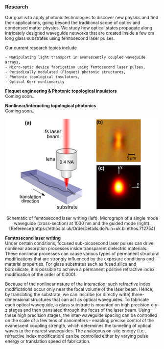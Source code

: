 ### Research

Our goal is to apply photonic technologies to discover new physics and find their applications, going beyond the traditional scope of 
optics and condensed matter physics. We study how optical states propagate along intricately designed waveguide networks that are 
created inside a few cm long glass substrates using femtosecond laser pulses. <br />

Our current research topics include <br />

    - Manipulating light transport in evanescently coupled waveguide arrays,
    - Micro-optic device fabrication using femtosecond laser pulses, 
    - Periodically modulated (Floquet) photonic structures,
    - Photonic topological insulators,
    - Optical Kerr nonlinearity 
    
**Floquet engineering & Photonic topological insulators** <br />
Coming soon... <br />

**Nonlinear/interacting topological photonics** <br />
Coming soon... <br />


<p align="center">
<img src="imageN/FLW2.png" width="500"/>
</p>

<p align="center">
Schematic of femtosecond laser writing (left). Micrograph of a single mode waveguide (cross-section) at 1030 nm and the guided mode (right). [Reference](https://ethos.bl.uk/OrderDetails.do?uin=uk.bl.ethos.712754)
</p>

**Femtosecond laser writing** <br />
Under certain conditions, focused sub-picosecond laser pulses can drive nonlinear absorption processes inside transparent dielectric materials. These nonlinear processes can cause various types of permanent structural modifications that are strongly influenced by the exposure conditions and material properties. For glass substrates such as fused silica and borosilicate, it is possible to achieve a permanent positive refractive index modification of the order of 0.0001. <br />

Because of the nonlinear nature of the interaction, such refractive index modifications occur only near the focal volume of the laser beam. Hence, by translating the substrate, we can inscribe (or directly write) three-dimensional structures that can act as optical waveguides. To fabricate each optical waveguide, a glass substrate is mounted on high precision x-y-z stages and then translated through the focus of the laser beam. Using these high precision stages, the inter-waveguide spacing can be controlled on the scale of a few tens of nanometers - enabling precise control of the evanescent coupling strength, which determines the tunneling of optical waves to the nearest waveguides. The analogous on-site energy (i.e., refractive index modification) can be controlled either by varying pulse energy or translation speed of fabrication.


